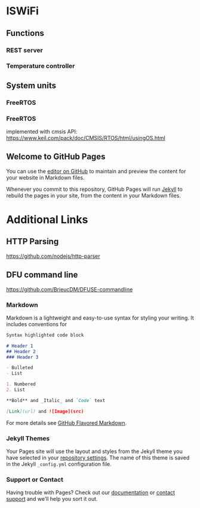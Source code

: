 # ISWiFi
## Functions
### REST server
### Temperature controller
## System units
### FreeRTOS




### FreeRTOS
implemented with cmsis API:
https://www.keil.com/pack/doc/CMSIS/RTOS/html/usingOS.html

## Welcome to GitHub Pages

You can use the [editor on GitHub](https://github.com/mradziwo/ISWiFi/edit/master/README.md) to maintain and preview the content for your website in Markdown files.

Whenever you commit to this repository, GitHub Pages will run [Jekyll](https://jekyllrb.com/) to rebuild the pages in your site, from the content in your Markdown files.

# Additional Links
## HTTP Parsing
https://github.com/nodejs/http-parser

## DFU command line
https://github.com/BrieucDM/DFUSE-commandline


### Markdown

Markdown is a lightweight and easy-to-use syntax for styling your writing. It includes conventions for

```markdown
Syntax highlighted code block

# Header 1
## Header 2
### Header 3

- Bulleted
- List

1. Numbered
2. List

**Bold** and _Italic_ and `Code` text

[Link](url) and ![Image](src)
```

For more details see [GitHub Flavored Markdown](https://guides.github.com/features/mastering-markdown/).

### Jekyll Themes

Your Pages site will use the layout and styles from the Jekyll theme you have selected in your [repository settings](https://github.com/mradziwo/ISWiFi/settings). The name of this theme is saved in the Jekyll `_config.yml` configuration file.

### Support or Contact

Having trouble with Pages? Check out our [documentation](https://help.github.com/categories/github-pages-basics/) or [contact support](https://github.com/contact) and we’ll help you sort it out.
